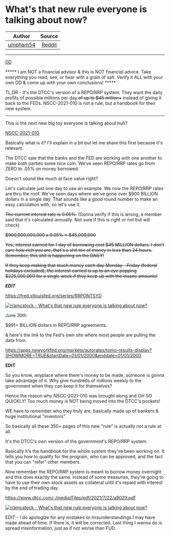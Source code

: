 What's that new rule everyone is talking about now?
===================================================

| Author      | Source | 
|  :----:     |    :----:   |        
| [u/npham54](https://www.reddit.com/user/npham54/) | [Reddit](https://www.reddit.com/r/amcstock/comments/or2wdx/whats_that_new_rule_everyone_is_talking_about_now/) |

---

[DD](https://www.reddit.com/r/amcstock/search?q=flair_name%3A%22DD%22&restrict_sr=1)

***** I am NOT a financial advisor & this is NOT financial advice. Take everything you read, see, or hear with a grain of salt. Verify it ALL with your own DD & come up with your own conclusions! *****

TL;DR - It's the DTCC's version of a REPO/RRP system. They want the daily profits of possible millions per day ~~of up to $45 million+~~ instead of giving it back to the FEDs. NSCC-2021-010 is not a rule, but a handbook for their new system.

-------------------------------------------------------------------

This is the next new big toy everyone is talking about huh?

[NSCC-2021-010](https://www.dtcc.com/-/media/Files/pdf/2021/7/22/a9029.pdf)

Basically what is it? I'll explain in a bit but let me share this first because it's relevant.

The DTCC saw that the banks and the FED are working with one another to make both parties some nice coin. We've seen REPO/RRP rates go from ZERO to .05% on money borrowed.

Doesn't sound like much at face value right?

Let's calculate just one day to use an example. We now the REPO/RRP rates are thru the roof. We've seen days where we've gone over $900 BILLION dollars in a single day. That sounds like a good round number to make an easy calculation with, so let's use it.

~~The current interest rate is 0.05%.~~ (Gonna verify if this is wrong, a member said that it's calculated annually. Not sure if this is right or not but will check)

~~$900,000,000,000 x 0.05% = $45,000,000~~

~~Yes, interest earned for 1 day of borrowing cost $45 MILLION dollars. I don't care how rich you are, that's a shit ton of money in less than 24 hours. Remember, this shit is happening on the DAILY!~~

~~If they keep making that much money each day Monday - Friday (federal holidays excluded), the interest earned is up to an eye popping $225,000,000 for a single week if they keep up with the insane amounts!~~

*****EDIT*****

<https://fred.stlouisfed.org/series/RRPONTSYD>

[![r/amcstock - What's that new rule everyone is talking about now?](https://preview.redd.it/8zydu119t9d71.png?width=3831&format=png&auto=webp&s=793bb45c7ee1898740b6b4530eb40c48f053c045)](https://preview.redd.it/8zydu119t9d71.png?width=3831&format=png&auto=webp&s=793bb45c7ee1898740b6b4530eb40c48f053c045)

June 30th

$991+ BILLION dollars in REPO/RRP agreements.

& here's the link to the Fed's own site where most people are pulling the data from.

<https://apps.newyorkfed.org/markets/autorates/tomo-results-display?SHOWMORE=TRUE&startDate=01/01/2000&enddate=01/01/2000>

****EDIT****

So you know, anyplace where there's money to be made, someone is gonna take advantage of it. Why give hundreds of millions weekly to the government when they can keep it for themselves?

Hence the reason why NSCC-2021-010 was brought along and OH SO QUICKLY! Too much money is NOT being moved into the DTCC's pockets!

WE have to remember who they truly are, basically made up of bankers & huge institutional "investors".

So basically all these 350+ pages of this new "rule" is actually not a rule at all.

It's the DTCC's own version of the government's REPO/RRP system.

Basically it's the handbook for the whole system they've been working on. It tells you how to qualify for the program, who can be approved, and the fact that you can "refer" other members.

Now remember the REPO/RRP system is meant to borrow money overnight and this does exactly the same. Instead of some treasuries, they're going to have to use their own stock assets as collateral until it's repaid with interest by the end of trading day.

<https://www.dtcc.com/-/media/Files/pdf/2021/7/22/a9029.pdf>

[![r/amcstock - What's that new rule everyone is talking about now?](https://preview.redd.it/glbpdpgon9d71.png?width=1200&format=png&auto=webp&s=9d664905226281b15a44c98f8365feba693ea2c0)](https://preview.redd.it/glbpdpgon9d71.png?width=1200&format=png&auto=webp&s=9d664905226281b15a44c98f8365feba693ea2c0)

EDIT - I do apologize for any mistakes or misunderstandings I may have made ahead of time. If there is, it will be corrected. Last thing I wanna do is spread misinformation, just as if not worse than FUD.
